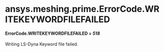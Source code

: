 <a id="ansys-meshing-prime-errorcode-writekeywordfilefailed"></a>

# ansys.meshing.prime.ErrorCode.WRITEKEYWORDFILEFAILED

<a id="ansys.meshing.prime.ErrorCode.WRITEKEYWORDFILEFAILED"></a>

#### ErrorCode.WRITEKEYWORDFILEFAILED *= 518*

Writing LS-Dyna Keyword file failed.

<!-- !! processed by numpydoc !! -->
